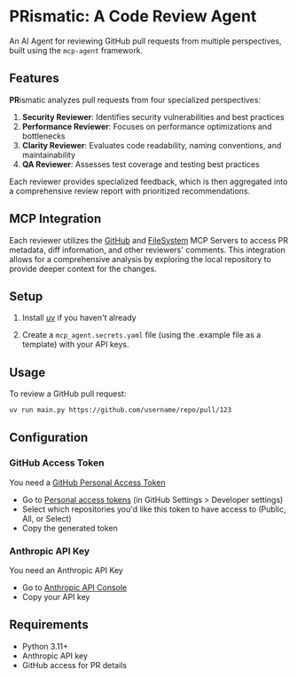 # **PR**ismatic: A Code Review Agent

An AI Agent for reviewing GitHub pull requests from multiple perspectives, built using the `mcp-agent` framework.

## Features
**PR**ismatic analyzes pull requests from four specialized perspectives:

1. **Security Reviewer**: Identifies security vulnerabilities and best practices
2. **Performance Reviewer**: Focuses on performance optimizations and bottlenecks
3. **Clarity Reviewer**: Evaluates code readability, naming conventions, and maintainability
4. **QA Reviewer**: Assesses test coverage and testing best practices

Each reviewer provides specialized feedback, which is then aggregated into a comprehensive review report with prioritized recommendations.

## MCP Integration

Each reviewer utilizes the [GitHub](https://github.com/modelcontextprotocol/servers/tree/main/src/github) and [FileSystem](https://github.com/modelcontextprotocol/servers/tree/main/src/filesystem) MCP Servers to access PR metadata, diff information, and other reviewers' comments. This integration allows for a comprehensive analysis by exploring the local repository to provide deeper context for the changes.

## Setup

1. Install [uv](https://github.com/astral-sh/uv) if you haven't already

2. Create a `mcp_agent.secrets.yaml` file (using the .example file as a template) with your API keys.

## Usage

To review a GitHub pull request:

```bash
uv run main.py https://github.com/username/repo/pull/123
```

## Configuration

### GitHub Access Token
You need a [GitHub Personal Access Token](https://docs.github.com/en/authentication/keeping-your-account-and-data-secure/managing-your-personal-access-tokens)
* Go to [Personal access tokens](https://github.com/settings/personal-access-tokens) (in GitHub Settings > Developer settings)
* Select which repositories you'd like this token to have access to (Public, All, or Select)
* Copy the generated token

### Anthropic API Key
You need an Anthropic API Key
* Go to [Anthropic API Console](https://console.anthropic.com/settings/keys)
* Copy your API key

## Requirements

- Python 3.11+
- Anthropic API key
- GitHub access for PR details

